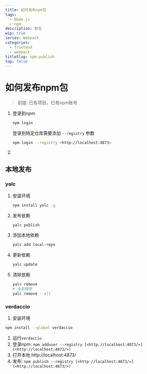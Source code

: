 ```yaml
---
title: 如何发布npm包
tags:
  - Node.js
  - npm
description: 暂无
wip: true
series: Webpack
categories:
  - frontend
  - webpack
titleSlug: npm-publish
top: false
---
```


# 如何发布npm包

> 前提: 已有项目，已有npm账号

1. 登录到npm

   ```bash
   npm login
   ```

   登录到特定仓库需要添加 `--registry` 参数

   ```bash
   npm login --registry <http://localhost:4873>
   ```

2. 

## 本地发布

### yalc

1. 安装环境

   ```bash
   npm install yalc -g
   ```

2. 发布依赖

   ```bash
   yalc publish
   ```

3. 添加本地依赖

   ```bash
   yalc add local-repo
   ```

4. 更新依赖

   ```bash
   yalc update
   ```

5. 清除依赖

   ```bash
   yalc remove
   # 全部移除
   yalc remove --all
   ```

### verdaccio

1. 安装环境

```bash
npm install --global verdaccio
```

1. 运行`verdaccio`
2. 登录npm:  `npm adduser --registry [<http://localhost:4873/>](<http://localhost:4873/>)`
3. 打开本地 http://localhost:4873/
4. 发布: `npm publish --registry [<http://localhost:4873/>](<http://localhost:4873/>)`
